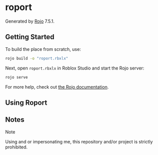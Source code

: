 # roport
Generated by [Rojo](https://github.com/rojo-rbx/rojo) 7.5.1.

## Getting Started
To build the place from scratch, use:

```bash
rojo build -o "roport.rbxlx"
```

Next, open `roport.rbxlx` in Roblox Studio and start the Rojo server:

```bash
rojo serve
```

For more help, check out [the Rojo documentation](https://rojo.space/docs).

## Using Roport

## Notes
> [!NOTE]
> Using and or impersonating me, this repository and/or project is strictly prohibited. 